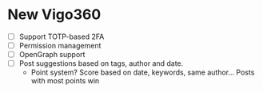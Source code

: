 # New Vigo360

- [ ] Support TOTP-based 2FA
- [ ] Permission management
- [ ] OpenGraph support
- [ ] Post suggestions based on tags, author and date.
	- Point system? Score based on date, keywords, same author... Posts with most points win